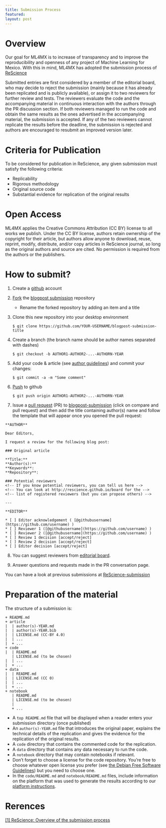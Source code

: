 ```yaml
---
title: Submission Process
featured:
layout: post
---
```


# Overview
Our goal for ML4MX is to increase of transparency and to improve the reproducibility
and openness of any project of Machine Learning for Mexico. With this in mind,
ML4MX has adopted the submission process of [ReScience](https://rescience.github.io/write/)

Submitted entries are first considered by a member of the editorial board,
who may decide to reject the submission (mainly because it has already been
replicated and is publicly available), or assign it to two reviewers for
further review and tests. The reviewers evaluate the code and the accompanying
material in continuous interaction with the authors through the PR discussion
section. If both reviewers managed to run the code and obtain the same
results as the ones advertised in the accompanying material,
the submission is accepted. If any of the two reviewers cannot replicate
the results before the deadline, the submission is rejected and authors
are encouraged to resubmit an improved version later.

# Criteria for Publication
To be considered for publication in ReScience, any given submission must satisfy the following criteria:
* Replicability
* Rigorous methodology
* Original source code
* Substantial evidence for replication of the original results

# Open Access

ML4MX applies the Creative Commons Attribution (CC BY) license to all works we publish. Under the CC BY license, authors retain ownership of the copyright for their article, but authors allow anyone to download, reuse, reprint, modify, distribute, and/or copy articles in ReScience journal, so long as the original authors and source are cited. No permission is required from the authors or the publishers.

# How to submit?

1. Create a [github](https://github.com) account

2. [Fork](https://help.github.com/articles/fork-a-repo/) the [blogpost submission](https://github.com/ML4MX/blogpost-submission) repository
	* Rename the forked repository by adding an item and a title

3. Clone this new repository into your desktop environment

   ```
   $ git clone https://github.com/YOUR-USERNAME/blogpost-submission-title
   ```

4. Create a branch (the branch name should be author names separated with dashes)

   ```
   $ git checkout -b AUTHOR1-AUTHOR2-...-AUTHORN-YEAR
   ```

5. Add your code & article (see [author guidelines](https://rescience.github.io/write)) and commit your changes:

   ```
   $ git commit -a -m "Some comment"
   ```

6. [Push](https://help.github.com/articles/pushing-to-a-remote/) to github

   ```
   $ git push origin AUTHOR1-AUTHOR2-...-AUTHORN-YEAR
   ```

7. Issue a [pull request](https://help.github.com/articles/using-pull-requests/) (PR) to
[blogpost-submission](https://github.com/ML4MX/blogpost-submission) (click on compare and pull request) and then
add the title containing author(s) name and follow the template that will appear once you opened the pull request:


  ```
  **AUTHOR**

  Dear Editors,

  I request a review for the following blog post:

  ### Original article

  **Title:**  
  **Author(s):**  
  **Keywords**:  
  **Repository**:  

  ### Potential reviewers
  <!-- If you know potential reviewers, you can tell us here -->
  <!-- You can look at http://rescience.github.io/board for the -->
  <!-- list of registered reviewers (but you can propose others) -->

  ---

  **EDITOR**

  * [ ] Editor acknowledgement ( [@githubusername](https://github.com/username) )
  * [ ] Reviewer 1 ([@githubusername](https://github.com/username) )
  * [ ] Reviewer 2 ([@githubusername](https://github.com/username) )
  * [ ] Review 1 decision [accept/reject]
  * [ ] Review 2 decision [accept/reject]
  * [ ] Editor decision [accept/reject]
  ```

8. You can suggest reviewers from [editorial board](https://ml4mx.github.io/website/members.html).

9. Answer questions and requests made in the PR conversation page.

You can have a look at previous submissions at [ReScience-submission](https://github.com/ReScience/ReScience-submission/pulls)


# Preparation of the material
The structure of a submission is:

```
+ README.md
+ article
|  | author(s)-YEAR.md
|  | author(s)-YEAR.bib
|  | LICENSE.md (CC-BY 4.0)
|  | ...
|  + ...
+ code
|  | README.md
   | LICENSE.md (to be chosen)
|  | ...
|  + ...
+ data
|  | README.md
|  | LICENSE.md (CC 0)
|  | ...
|  + ...
+ notebook
   | README.md
   | LICENSE.md (to be chosen)
   |
   + ...
```

* A ```top README.md``` file that will be displayed when a reader enters your submission directory (once published)
* An ```author(s)-YEAR.md``` file that introduces the original paper, explains the technical details of the replication and gives the evidence for the replication of the original results.
* A ```code``` directory that contains the commented code for the replication.
* A ```data``` directory that contains any data necessary to run the code.
* A ```notebook``` directory that may contain notebooks if relevant.
* Don’t forget to choose a license for the code repository. You’re free to choose whatever open license you prefer (see
[the Debian Free Software Guidelines](https://www.debian.org/social_contract#guidelines)) but you need to choose one.
* In the ```code/README.md``` and ```notebook/README.md``` files, include information on the platform that was used to generate the results according to our [platform instructions](https://rescience.github.io/platform/).

# Rerences

[[1] ReScience: Overview of the submission process](https://rescience.github.io/write/)
